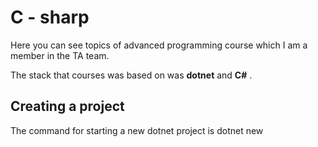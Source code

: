 # C - sharp

Here you can see topics of advanced programming course which I am a member in the TA team. 

The stack that courses was based on was **dotnet** and **C#** .

## Creating a project 

The command for starting a new dotnet project is dotnet new <template> . The template used in this course is `console`.

```bash
dotnet new console
```

After making a project try the command to check every thing is ok or not ( in the project directory ) : 
```bash
dotnet build
```

To run the project: 
```bash
dotnet run
```

Then in the another directory :

```bash
dotnet new sln --name MySolution
```

> In a directory you should have just one solution file or project. solution file and projects are the files that need to be built.

Then for adding the project to the solution : 
``` bash
dotnet sln MySolution.sln add .
```
## Strings 

String is an array of characters. You can apply any operation on strings using this fact. But using implemented methods is always a better idea.

Neat functions:
- ToUpper, ToLower
- Split
- Substring
- Replace
- Index of
- accessing individual character

The `String` class in `System` has some operator overloadings.

> Null is not empty string.

any attempt to call a method on a null string causes a `NullReferenceException`.

> There is something called `StringBuilder` for fast string creation. (Search about this item, read from documentaion)

```C#
var s = "Helloo world!!";
Console.WriteLine(s.ToUpper());   // Outputs "HELLO WORLD"
Console.WriteLine(s.ToLower());

string s3 = "Visual C# Express C#";
System.Console.WriteLine(s3.Substring(7, 2));
// Output: "C#"

System.Console.WriteLine(s3.Replace("C#", "Basic"));
// Output: "Visual Basic Express"

// Index values are zero-based
int index = s3.IndexOf("C");
// index = 7
System.Console.WriteLine(index);
```

Split method :
```C#
var a = "pisazadeh@outlook.com";
string[] subs = a.Split('@', '.');
foreach (string item in subs)
{
    System.Console.WriteLine(item);
}
```

## File IO

For working with files, you should use the package below : 
```C#
using System.IO ;
```

### Basic operations 

Creating file (this method returns you a fileStream):
```C#
FileStream fs = File.Create(pathName);
```
`File.Exists(path)` and `File.Delete(pathname)` are other methods that you can use.



First interaction to files is to write a word in a file:
```C#
string stdid = Console.ReadLine();
File.WriteAllText("stdlist.txt", stdid + "\n");
```

The method above overwrites the content in a file, but the method below just appends it's input to
the end of file: 
```C#
File.AppendAllText("stdlist.txt", stdid + "\n");
```

To read content from a file:
```C#
string content = File.ReadAllText(filename);
System.Console.WriteLine(content);
```
> Write `cw` and then vscode will print the `System.Console.WriteLine()` 

### Stream

C# creates a stream for getting a connection to operating system. Through these connections, C# program interacts with
files(reading and writing).

```C#
StreamWriter writer ;
writer = new StreamWriter("users.txt");
writer.WriteLine("Hello world 2");
writer.Close();
```
If the file already existed in the pathfile, the stream will overwrite it. 

We also have a StreamReader : 
```C#
StreamReader reader ;
reader = new StreamReader("users.txt");

while (reader.EndOfStream == false)
{
    System.Console.WriteLine(reader.ReadLine());
}
reader.Close();
```

using a filestream : 
```C#
byte[] info = new UTF8Encoding(true).GetBytes("Hellooooooooo");
fs.Write(info, 0, info.Length);
fs.Close();
```

## Exception handling

Errors happen all the time, an error can be a fatal error and cause suspension in our app which is not good. 

There is other things that we can do with errors, we can raise an exception for them and then handle them. 

### Keywords
* raise
* try
* except
* exception
* catch
* finally
* throw

### Try, catch, finally
Consider you called a method, which an exception was raised in because the behaviour that we didn't want to happen , happened.

Now we have an exception and we must catch it. We do it using try, except :
```C#
try
{
    method()
}
catch
{

}
finally
{

}

```
The `finally` section is the section that is executed anyway.

### Exception
C# is an object oriented language, like java. Almost every entity you see is a class, And so the Exception. 

Exception has some behaviors that we can override them using inheritence . 

We can define our custom exception . 

There are some pre-defined exceptions in C#.

![](https://github.com/parsaeisa/Notes/blob/main/languages/exceptions_c%23.png)

There is no need to define these exceptions : 
```C#
var num = Convert.ToInt32(System.Console.ReadLine());
int a = 0 ;
try
{
    a = 255/num ;            
}
catch (DivideByZeroException e)
{
    System.Console.WriteLine("exception caught {0}", e);
    // throw;
}
finally
{
    System.Console.WriteLine("result {0}", a);
}
```

### Throw
What do we do with exceptions ? we raise them and catch them in another place in the code. 

When an error is happening or an unwanted cyclomathic path has been taken, instead of halting the application we raise an exception.

You can throw these exceptions by your self. For example if you have a system that someone with the age under 10 cannot access you can use the code below : 
```C#
static void checkAge(int age)
{
  if (age < 18)
  {
    throw new ArithmeticException("Access denied - You must be at least 18 years old.");
  }
  else
  {
    Console.WriteLine("Access granted - You are old enough!");
  }
}
```

Then you catch it's exception using try, catch.If you don't catch it your app gonna take Unhandled exception error 
which is critical.

## Enumeration


One of the main purposes of using enums is to limit the values that a variable can take .

For example in a music instrument shopping application the type of product could be typed "guitar" or "guiiitar" or " guitar" and etc. This is problematic so we use enums to only have a single value that is compatible to guitar.

They are of type int and they start from 0. But we can assign them other types : 
```C#
enum ErrorCode : ushort
{
    None = 0,
    Unknown = 1,
    ConnectionLost = 100,
    OutlierReading = 200
}
```

We can convert a number to enum like this : 
```C#
public enum Season
{
    Spring,
    Summer,
    Autumn,
    Winter
}
var c = (Season)4;
```

### Flag enum
C# has two types of enum, normal enum and flag enum. 

With flag enum you can combine values together using binary operands.
```C#
[Flags]
public enum Days
{
    None      = 0b_0000_0000,  // 0
    Monday    = 0b_0000_0001,  // 1
    Tuesday   = 0b_0000_0010,  // 2
    Wednesday = 0b_0000_0100,  // 4
    Thursday  = 0b_0000_1000,  // 8
    Friday    = 0b_0001_0000,  // 16
    Saturday  = 0b_0010_0000,  // 32
    Sunday    = 0b_0100_0000,  // 64
    Weekend   = Saturday | Sunday
}

Days meetingDays = Days.Monday | Days.Wednesday | Days.Friday;
Days workingFromHomeDays = Days.Thursday | Days.Friday;
bool isMeetingOnTuesday = (meetingDays & Days.Tuesday) == Days.Tuesday;
// Is there a meeting on Tuesday: False
```

A variable can contain multiple values from flag enums. For example the number 37 which is `0b_0010_0101` is 
saturday, monday and wednesday which can act as an array for example.

Flag enums can be converted to like other enums : 
```C#
var a = (Days)37 ;
```

## Teaching roadmap - Session 1

Write an application that users can buy musical instruments in.

Put two files, each file represents something like table in database :
* Users
* Instruments
* Orders

For choosing instrument , first put strings in uppercase format (e.g GUITAR) then put enum.

### Category option
Enum defines the categories of instruments.Choosing the category of insturments at first is handled by string, If the category didn't exist on categories list, it returns an exception.

### Pre-processing data
Finding firstname and last name by string split .Finding username from email (everything before `@`).

<!-- --------------------------------------------------------------------------------------------- -->
## Interface 

##### The only constant is change

### Implementing an interface on a class
Bring an example of implementing an interface with class. 
```C#
interface ICar
{
    void  Drive();    
}

class BMW : ICar 
{
    public void Drive(){
        System.Console.WriteLine("BMW is moving ...");
    }
}

class Benz : ICar
{
    public void Drive(){
        System.Console.WriteLine("Benz is moving ...");
    }
}
```

* Implemented methods should be public. Don't make them public at first and let students see the error.

In next stage, pass an interface to a method, in that method call a method from that interface and show that we can pass any class to that method only if that class implement the specific interface.

This the abstraction layer.

When writing a classes methods, you can do this:
```C#
int summ(int a, int b) => a + b ;
```

### Taking an interface as an argument

We use interface when we want to adapt a method, but we don't care how that method is done. 

For example, if we write a system like IMDB

```C#
static void DrawShapesWithStats(IShape shape)
{
    shape.Draw();
    Console.WriteLine(shape.GetArea());
}
```

### Useful interfaces

* IComparable
* IEnumerable 
* IDisposable 

#### IComparable 
C# is an object oriented programming language. Anything that you see can be implemented for your defined class.

* `object` is the class that all other classes inherit from.

This interface has method called `CompareTo`:

```C#
public int CompareTo(object incomingobject)
{
    // Storing incoming object in temp variable of 
    // current class type
    Employee incomingemployee = incomingobject as Employee;

    return this.ID.CompareTo(incomingemployee.ID);
}
```

> Use this example for an interface called **Shape** that is implemented by **rectangle** and **square**. A shape is bigger than another if it's area is bigger.

#### IDisposable

<!-- --------------------------------------------------------------------------------------------- -->
## Collection

`System.Collections` has three sub packages : 

* `System.Collections.Generic` 
* `System.Collections.Concurrent` 
* `System.Collections` 

Common Data structures in C3 : 
![](https://github.com/parsaeisa/Notes/blob/main/languages/DataStructure.png)


### List
There are some handy methods on `List` that you can use.

* `Count` : returns the count of elements in array. 
* `ForEach` : ForEach is method that you can use (You will learn more about it on lambda)

```C#
numbers.ForEach(
    number => Console.Write(number + " "));
```


### Foreach
It is for loop just in another syntax.

Write a method that takes a list of ICar and calls Drive method on all of them.

<!-- --------------------------------------------------------------------------------------------- -->
## Generic
A generic that accepts an interface. 

### Method

Write a method that swaps the value of two variables of any type.
```C#
static void Swap<T>(ref T a, ref T b)
{
    T temp = a;
    a = b;
    b = temp;
}
```

You can write a method taking arguments from classes that implement a certain Interface. 

```C#
static void DrawShapesWithStats<T>(T shape) where T: IShape, new()
{
    T s1 = new T();
    shape.Draw();
    Console.WriteLine(shape.GetArea());            
}
```
`Draw` method is in IShape interface.


### Class

ArrayList belongs to when C# didn't have generics.

`List` is a generic class. It implements `IEnumerable<T>`.


#### IEnumerable

for iterating a **custom** collection by implementing the IEnumerable and IEnumerator interfaces. 

For making a custom collection we need two interfaces. `IEnumerable` and `IEnumerator`.